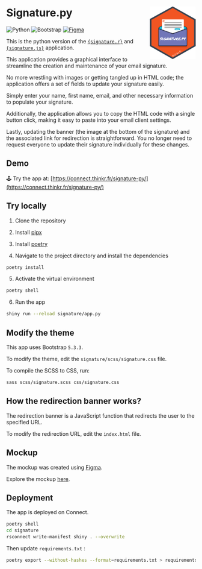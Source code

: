 # Signature.py <img src="signature/assets/signature_hex.png" align="right" alt="Signature.py logo" style="height: 140px;"></a>

![Python](https://img.shields.io/badge/python-3670A0?style=for-the-badge&logo=python&logoColor=ffdd54)
![Bootstrap](https://img.shields.io/badge/bootstrap-%238511FA.svg?style=for-the-badge&logo=bootstrap&logoColor=white)
[![Figma](https://img.shields.io/badge/figma-%23F24E1E.svg?style=for-the-badge&logo=figma&logoColor=white)](https://www.figma.com/proto/u95KvEqgWLB8arxt7saZcJ/%7Bsignature%7D?node-id=705-5&t=xevegkmzONTrRyR3-8&scaling=contain&content-scaling=fixed&page-id=0%3A1&starting-point-node-id=705%3A5&hide-ui=1)

This is the python version of the [`{signature.r}`](https://github.com/ThinkR-open/signature.r) and [`{signature.js}`](https://github.com/ThinkR-open/signature.js) application.

This application provides a graphical interface to streamline the creation and maintenance of your email signature.

No more wrestling with images or getting tangled up in HTML code; the application offers a set of fields to update your signature easily.

Simply enter your name, first name, email, and other necessary information to populate your signature.

Additionally, the application allows you to copy the HTML code with a single button click, making it easy to paste into your email client settings.

Lastly, updating the banner (the image at the bottom of the signature) and the associated link for redirection is straightforward. You no longer need to request everyone to update their signature individually for these changes.

## Demo

🕹️ Try the app at:
[https://connect.thinkr.fr/signature-py/](https://connect.thinkr.fr/signature-py/)

## Try locally

1. Clone the repository

2. Install [pipx](https://github.com/pypa/pipx?tab=readme-ov-file#install-pipx)

3. Install [poetry](https://python-poetry.org/docs/)

4. Navigate to the project directory and install the dependencies

```bash
poetry install
```

5. Activate the virtual environment

```bash
poetry shell
```

6. Run the app

```bash
shiny run --reload signature/app.py
```

## Modify the theme

This app uses Bootstrap `5.3.3`.

To modify the theme, edit the `signature/scss/signature.css` file.

To compile the SCSS to CSS, run:

```bash
sass scss/signature.scss css/signature.css
```

## How the redirection banner works?

The redirection banner is a JavaScript function that redirects the user to the specified URL.

To modify the redirection URL, edit the `index.html` file.

## Mockup

The mockup was created using [Figma](https://www.figma.com/).

Explore the mockup [here](https://www.figma.com/proto/u95KvEqgWLB8arxt7saZcJ/%7Bsignature%7D?node-id=705-5&t=xevegkmzONTrRyR3-8&scaling=contain&content-scaling=fixed&page-id=0%3A1&starting-point-node-id=705%3A5&hide-ui=1).

## Deployment

The app is deployed on Connect.

```bash
poetry shell
cd signature
rsconnect write-manifest shiny . --overwrite
```

Then update `requirements.txt` :

```bash
poetry export --without-hashes --format=requirements.txt > requirements.txt
```
